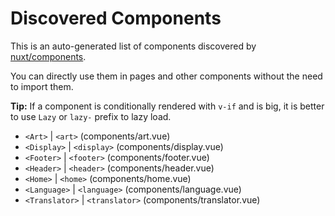 # Discovered Components

This is an auto-generated list of components discovered by [nuxt/components](https://github.com/nuxt/components).

You can directly use them in pages and other components without the need to import them.

**Tip:** If a component is conditionally rendered with `v-if` and is big, it is better to use `Lazy` or `lazy-` prefix to lazy load.

- `<Art>` | `<art>` (components/art.vue)
- `<Display>` | `<display>` (components/display.vue)
- `<Footer>` | `<footer>` (components/footer.vue)
- `<Header>` | `<header>` (components/header.vue)
- `<Home>` | `<home>` (components/home.vue)
- `<Language>` | `<language>` (components/language.vue)
- `<Translator>` | `<translator>` (components/translator.vue)
